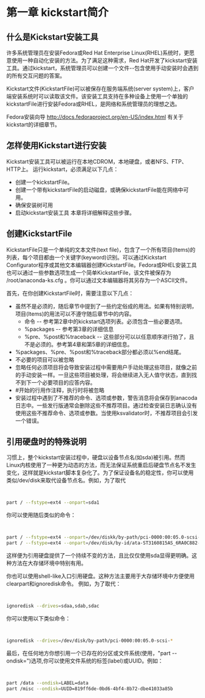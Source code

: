 # 第一章 kickstart简介 

## 什么是Kickstart安装工具 

许多系统管理员在安装Fedora或Red Hat Enterprise Linux(RHEL)系统时，更愿意使用一种自动化安装的方法。为了满足这种需求，Red Hat开发了kickstart安装工具。通过kickstart，系统管理员可以创建一个文件--包含使用手动安装时会遇到的所有交互问题的答案。

Kickstart文件(KickstartFile)可以被保存在服务端系统(server system)上，客户端安装系统时可以读取该文件。该安装工具支持在多种设备上使用一个单独的kickstartFile进行安装Fedora或RHEL，是网络和系统管理员的理想之选。

Fedora安装向导 http://docs.fedoraproject.org/en-US/index.html 有关于kickstart的详细章节。

## 怎样使用Kickstart进行安装 
Kickstart安装工具可以被运行在本地CDROM，本地硬盘，或者NFS、FTP、HTTP上。
运行kickstart，必须满足以下几点：
  + 创建一个kickstartFile。
  + 创建一个带有kickstartFile的启动磁盘，或确保kickstartFile能在网络中可用。
  + 确保安装树可用
  + 启动kickstart安装工具
本章将详细解释这些步骤。

## 创建KickstartFile 
KickstartFile只是一个单纯的文本文件(text file)，包含了一个所有项目(Items)的列表，每个项目都由一个关键字(keyword)识别。可以通过Kickstart Configurator程序或其他文本编辑器创建KickstartFile。Fedora或RHEL安装工具也可以通过一些参数选项生成一个简单KickstartFile，该文件被保存为 /root/anaconda-ks.cfg 。你可以通过文本编辑器将其另存为一个ASCII文件。

首先，在你创建KickstartFile时，需要注意以下几点：
  + 虽然不是必须的，随后章节中提到了一些约定俗成的用法。如果有特别说明，项目(Items)的用法可以不遵守随后章节中的内容。
    + 命令 -- 参考第2章中的kickstart选项列表。必须包含一些必要选项。
    + %packages -- 参考第3章的详细信息
    + %pre、%post和%traceback -- 这些部分可以以任意顺序进行拍了，且不是必须的。参考第4章和第5章的详细信息。
  + %packages、%pre、%post和%traceback部分都必须以%end结尾。
  + 不必要的项目可以被忽略
  + 忽略任何必须项目将会导致安装过程中需要用户手动处理这些项目，就像之前的手动安装一样。一旦这些项目被处理，将会继续进入无人值守状态，直到找不到下一个必要项目的应答内容。
  + #开始的行用作注释，执行时将被忽略
  + 安装过程中遇到了不推荐的命令、选项或参数，警告消息将会保存到anacoda日志中。一些发行版通常会删除这些不推荐项目。通过检查安装日志确认没有使用这些不推荐命令、选项或参数。当使用ksvalidator时，不推荐项目会引发一个错误。

## 引用硬盘时的特殊说明 
习惯上，整个kickstart安装过程中，硬盘以设备节点名(如sda)被引用。然而Linux内核使用了一种更为动态的方法，而无法保证系统重启后硬盘节点名不发生变化，这样就是kickstart脚本复杂化了。为了保证设备名的稳定性，你可以使用类似/dev/disk来取代设备节点名。例如，为了取代


```bash


part / --fstype=ext4 --onpart=sda1


```



你可以使用随后类似的命令：


```bash


part / --fstype=ext4 --onpart=/dev/diskk/by-path/pci-0000:00:05.0-scsi-0:0:0:0-part1
part / --fstype=ext4 --onpart=/dev/disk/by-id/ata-ST3160815AS_6RA0C882-part2


```



这样便为引用硬盘提供了一个持续不变的方法，且比仅仅使用sda显得更明确。这种方法在大存储环境中特别有用。

你也可以使用shell-like入口引用硬盘。这种方法主要用于大存储环境中方便使用clearpart和ignoredisk命令。
例如，为了取代：


```bash


ignoredisk --drives=sdaa,sdab,sdac


```



你可以使用以下类似命令：


```bash


ignoredisk --drives=/dev/disk/by-path/pci-0000:00:05.0-scsi-*


```



最后，在任何地方你想引用一个已存在的分区或文件系统(使用，"part --ondisk=")选项,你可以使用文件系统的标签(label)或UUID。例如：


```bash


part /data --ondisk=LABEL=data
part /misc --ondisk=UUID=819ff6de-0bd6-4bf4-8b72-dbe41033a85b


```



